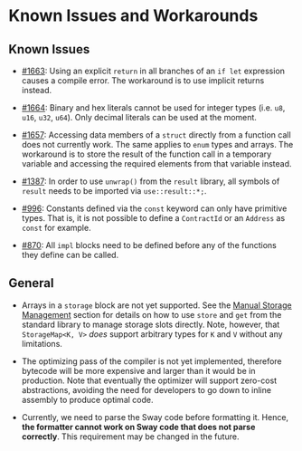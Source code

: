 # Known Issues and Workarounds

## Known Issues

* [#1663](https://github.com/FuelLabs/sway/issues/1663): Using an explicit `return` in all branches of an `if let` expression causes a compile error. The workaround is to use implicit returns instead.

* [#1664](https://github.com/FuelLabs/sway/issues/1664): Binary and hex literals cannot be used for integer types (i.e. `u8`, `u16`, `u32`, `u64`). Only decimal literals can be used at the moment.

* [#1657](https://github.com/FuelLabs/sway/issues/1657): Accessing data members of a `struct` directly from a function call does not currently work. The same applies to `enum` types and arrays. The workaround is to store the result of the function call in a temporary variable and accessing the required elements from that variable instead.

* [#1387](https://github.com/FuelLabs/sway/issues/1387): In order to use `unwrap()` from the `result` library, all symbols of `result` needs to be imported via `use::result::*;`.

* [#996](https://github.com/FuelLabs/sway/issues/996): Constants defined via the `const` keyword can only have primitive types. That is, it is not possible to define a `ContractId` or an `Address` as `const` for example.

* [#870](https://github.com/FuelLabs/sway/issues/870): All `impl` blocks need to be defined before any of the functions they define can be called.

## General

* Arrays in a `storage` block are not yet supported. See the [Manual Storage Management](../blockchain-development/storage.md#manual-storage-management) section for details on how to use `store` and `get` from the standard library to manage storage slots directly. Note, however, that `StorageMap<K, V>` _does_ support arbitrary types for `K` and `V` without any limitations.

* The optimizing pass of the compiler is not yet implemented, therefore bytecode will be more expensive and larger than it would be in production. Note that eventually the optimizer will support zero-cost abstractions, avoiding the need for developers to go down to inline assembly to produce optimal code.

* Currently, we need to parse the Sway code before formatting it. Hence, **the formatter cannot work on Sway code that does not parse correctly**. This requirement may be changed in the future.
